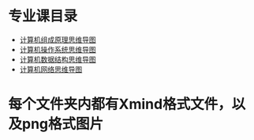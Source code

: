 # 专业课目录
- [计算机组成原理思维导图](https://github.com/SSHeRun/CS-Xmind-Note/blob/master/%E8%AE%A1%E7%AE%97%E6%9C%BA%E7%BB%84%E6%88%90%E5%8E%9F%E7%90%86/%E8%AE%A1%E7%AE%97%E6%9C%BA%E7%BB%84%E6%88%90.md)
- [计算机操作系统思维导图](https://github.com/SSHeRun/CS-Xmind-Note/blob/master/%E6%93%8D%E4%BD%9C%E7%B3%BB%E7%BB%9F/%E8%AE%A1%E7%AE%97%E6%9C%BA%E6%93%8D%E4%BD%9C%E7%B3%BB%E7%BB%9F.md)
- [计算机数据结构思维导图](https://github.com/SSHeRun/CS-Xmind-Note/blob/master/%E6%95%B0%E6%8D%AE%E7%BB%93%E6%9E%84/%E6%95%B0%E6%8D%AE%E7%BB%93%E6%9E%84.md)
- [计算机网络思维导图](https://github.com/SSHeRun/CS-Xmind-Note/blob/master/%E8%AE%A1%E7%AE%97%E6%9C%BA%E7%BD%91%E7%BB%9C/README.md)
# 每个文件夹内都有Xmind格式文件，以及png格式图片